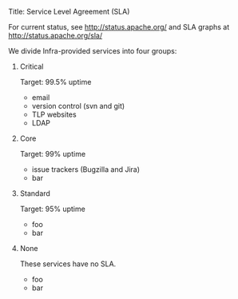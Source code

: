 Title: Service Level Agreement (SLA)


For current status, see http://status.apache.org/ and SLA graphs at http://status.apache.org/sla/

We divide Infra-provided services into four groups:

1. Critical

   Target: 99.5% uptime
   * email
   * version control (svn and git)
   * TLP websites
   * LDAP

1. Core

   Target: 99% uptime
   * issue trackers (Bugzilla and Jira)
   * bar

1. Standard

   Target: 95% uptime
   * foo
   * bar

1. None

   These services have no SLA.
   * foo
   * bar



